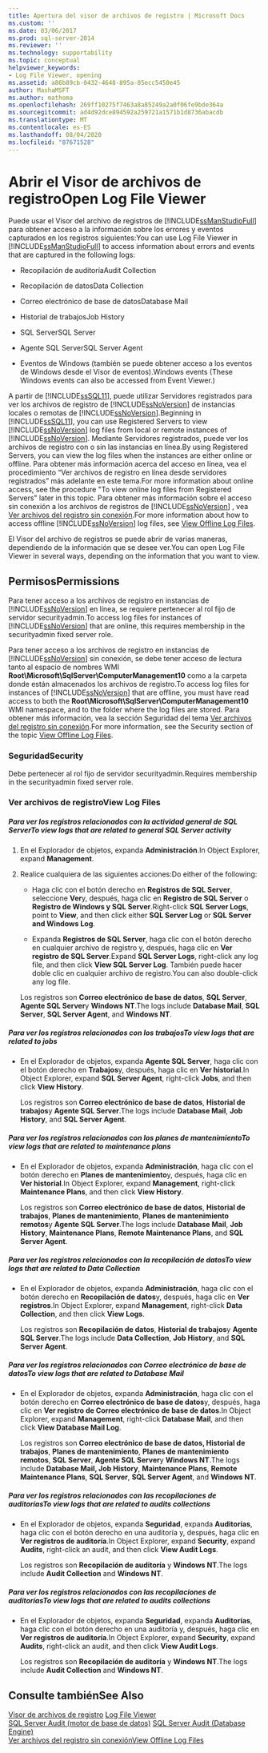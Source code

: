 ```yaml
---
title: Apertura del visor de archivos de registro | Microsoft Docs
ms.custom: ''
ms.date: 03/06/2017
ms.prod: sql-server-2014
ms.reviewer: ''
ms.technology: supportability
ms.topic: conceptual
helpviewer_keywords:
- Log File Viewer, opening
ms.assetid: a86b89cb-0432-4648-895a-05ecc5450e45
author: MashaMSFT
ms.author: mathoma
ms.openlocfilehash: 269ff10275f7463a8a85249a2a0f06fe9bde364a
ms.sourcegitcommit: ad4d92dce894592a259721a1571b1d8736abacdb
ms.translationtype: MT
ms.contentlocale: es-ES
ms.lasthandoff: 08/04/2020
ms.locfileid: "87671528"
---
```

# <a name="open-log-file-viewer"></a><span data-ttu-id="118a3-102">Abrir el Visor de archivos de registro</span><span class="sxs-lookup"><span data-stu-id="118a3-102">Open Log File Viewer</span></span>
  <span data-ttu-id="118a3-103">Puede usar el Visor del archivo de registros de [!INCLUDE[ssManStudioFull](../../includes/ssmanstudiofull-md.md)] para obtener acceso a la información sobre los errores y eventos capturados en los registros siguientes:</span><span class="sxs-lookup"><span data-stu-id="118a3-103">You can use Log File Viewer in [!INCLUDE[ssManStudioFull](../../includes/ssmanstudiofull-md.md)] to access information about errors and events that are captured in the following logs:</span></span>  
  
-   <span data-ttu-id="118a3-104">Recopilación de auditoría</span><span class="sxs-lookup"><span data-stu-id="118a3-104">Audit Collection</span></span>  
  
-   <span data-ttu-id="118a3-105">Recopilación de datos</span><span class="sxs-lookup"><span data-stu-id="118a3-105">Data Collection</span></span>  
  
-   <span data-ttu-id="118a3-106">Correo electrónico de base de datos</span><span class="sxs-lookup"><span data-stu-id="118a3-106">Database Mail</span></span>  
  
-   <span data-ttu-id="118a3-107">Historial de trabajos</span><span class="sxs-lookup"><span data-stu-id="118a3-107">Job History</span></span>  
  
-   <span data-ttu-id="118a3-108">SQL Server</span><span class="sxs-lookup"><span data-stu-id="118a3-108">SQL Server</span></span>  
  
-   <span data-ttu-id="118a3-109">Agente SQL Server</span><span class="sxs-lookup"><span data-stu-id="118a3-109">SQL Server Agent</span></span>  
  
-   <span data-ttu-id="118a3-110">Eventos de Windows (también se puede obtener acceso a los eventos de Windows desde el Visor de eventos).</span><span class="sxs-lookup"><span data-stu-id="118a3-110">Windows events (These Windows events can also be accessed from Event Viewer.)</span></span>  
  
 <span data-ttu-id="118a3-111">A partir de [!INCLUDE[ssSQL11](../../includes/sssql11-md.md)], puede utilizar Servidores registrados para ver los archivos de registro de [!INCLUDE[ssNoVersion](../../includes/ssnoversion-md.md)] de instancias locales o remotas de [!INCLUDE[ssNoVersion](../../includes/ssnoversion-md.md)].</span><span class="sxs-lookup"><span data-stu-id="118a3-111">Beginning in [!INCLUDE[ssSQL11](../../includes/sssql11-md.md)], you can use Registered Servers to view [!INCLUDE[ssNoVersion](../../includes/ssnoversion-md.md)] log files from local or remote instances of [!INCLUDE[ssNoVersion](../../includes/ssnoversion-md.md)].</span></span> <span data-ttu-id="118a3-112">Mediante Servidores registrados, puede ver los archivos de registro con o sin las instancias en línea.</span><span class="sxs-lookup"><span data-stu-id="118a3-112">By using Registered Servers, you can view the log files when the instances are either online or offline.</span></span> <span data-ttu-id="118a3-113">Para obtener más información acerca del acceso en línea, vea el procedimiento “Ver archivos de registro en línea desde servidores registrados” más adelante en este tema.</span><span class="sxs-lookup"><span data-stu-id="118a3-113">For more information about online access, see the procedure "To view online log files from Registered Servers" later in this topic.</span></span> <span data-ttu-id="118a3-114">Para obtener más información sobre el acceso sin conexión a los archivos de registros de [!INCLUDE[ssNoVersion](../../includes/ssnoversion-md.md)] , vea [Ver archivos del registro sin conexión](view-offline-log-files.md).</span><span class="sxs-lookup"><span data-stu-id="118a3-114">For more information about how to access offline [!INCLUDE[ssNoVersion](../../includes/ssnoversion-md.md)] log files, see [View Offline Log Files](view-offline-log-files.md).</span></span>  
  
 <span data-ttu-id="118a3-115">El Visor del archivo de registros se puede abrir de varias maneras, dependiendo de la información que se desee ver.</span><span class="sxs-lookup"><span data-stu-id="118a3-115">You can open Log File Viewer in several ways, depending on the information that you want to view.</span></span>  
  
##  <a name="permissions"></a><a name="BeforeYouBegin"></a> <span data-ttu-id="118a3-116">Permisos</span><span class="sxs-lookup"><span data-stu-id="118a3-116">Permissions</span></span>  
 <span data-ttu-id="118a3-117">Para tener acceso a los archivos de registro en instancias de [!INCLUDE[ssNoVersion](../../includes/ssnoversion-md.md)] en línea, se requiere pertenecer al rol fijo de servidor securityadmin.</span><span class="sxs-lookup"><span data-stu-id="118a3-117">To access log files for instances of [!INCLUDE[ssNoVersion](../../includes/ssnoversion-md.md)] that are online, this requires membership in the securityadmin fixed server role.</span></span>  
  
 <span data-ttu-id="118a3-118">Para tener acceso a los archivos de registro en instancias de [!INCLUDE[ssNoVersion](../../includes/ssnoversion-md.md)] sin conexión, se debe tener acceso de lectura tanto al espacio de nombres WMI **Root\Microsoft\SqlServer\ComputerManagement10** como a la carpeta donde están almacenados los archivos de registro.</span><span class="sxs-lookup"><span data-stu-id="118a3-118">To access log files for instances of [!INCLUDE[ssNoVersion](../../includes/ssnoversion-md.md)] that are offline, you must have read access to both the **Root\Microsoft\SqlServer\ComputerManagement10** WMI namespace, and to the folder where the log files are stored.</span></span> <span data-ttu-id="118a3-119">Para obtener más información, vea la sección Seguridad del tema [Ver archivos del registro sin conexión](view-offline-log-files.md).</span><span class="sxs-lookup"><span data-stu-id="118a3-119">For more information, see the Security section of the topic [View Offline Log Files](view-offline-log-files.md).</span></span>  
  
### <a name="security"></a><span data-ttu-id="118a3-120">Seguridad</span><span class="sxs-lookup"><span data-stu-id="118a3-120">Security</span></span>  
 <span data-ttu-id="118a3-121">Debe pertenecer al rol fijo de servidor securityadmin.</span><span class="sxs-lookup"><span data-stu-id="118a3-121">Requires membership in the securityadmin fixed server role.</span></span>  
  
### <a name="view-log-files"></a><span data-ttu-id="118a3-122">Ver archivos de registro</span><span class="sxs-lookup"><span data-stu-id="118a3-122">View Log Files</span></span>  
  
##### <a name="to-view-logs-that-are-related-to-general-sql-server-activity"></a><span data-ttu-id="118a3-123">Para ver los registros relacionados con la actividad general de SQL Server</span><span class="sxs-lookup"><span data-stu-id="118a3-123">To view logs that are related to general SQL Server activity</span></span>  
  
1.  <span data-ttu-id="118a3-124">En el Explorador de objetos, expanda **Administración**.</span><span class="sxs-lookup"><span data-stu-id="118a3-124">In Object Explorer, expand **Management**.</span></span>  
  
2.  <span data-ttu-id="118a3-125">Realice cualquiera de las siguientes acciones:</span><span class="sxs-lookup"><span data-stu-id="118a3-125">Do either of the following:</span></span>  
  
    -   <span data-ttu-id="118a3-126">Haga clic con el botón derecho en **Registros de SQL Server**, seleccione **Ver**y, después, haga clic en **Registro de SQL Server** o **Registro de Windows y SQL Server**.</span><span class="sxs-lookup"><span data-stu-id="118a3-126">Right-click **SQL Server Logs**, point to **View**, and then click either **SQL Server Log** or **SQL Server and Windows Log**.</span></span>  
  
    -   <span data-ttu-id="118a3-127">Expanda **Registros de SQL Server**, haga clic con el botón derecho en cualquier archivo de registro y, después, haga clic en **Ver registro de SQL Server**.</span><span class="sxs-lookup"><span data-stu-id="118a3-127">Expand **SQL Server Logs**, right-click any log file, and then click **View SQL Server Log**.</span></span> <span data-ttu-id="118a3-128">También puede hacer doble clic en cualquier archivo de registro.</span><span class="sxs-lookup"><span data-stu-id="118a3-128">You can also double-click any log file.</span></span>  
  
     <span data-ttu-id="118a3-129">Los registros son **Correo electrónico de base de datos**, **SQL Server**, **Agente SQL Server**y **Windows NT**.</span><span class="sxs-lookup"><span data-stu-id="118a3-129">The logs include **Database Mail**, **SQL Server**, **SQL Server Agent**, and **Windows NT**.</span></span>  
  
##### <a name="to-view-logs-that-are-related-to-jobs"></a><span data-ttu-id="118a3-130">Para ver los registros relacionados con los trabajos</span><span class="sxs-lookup"><span data-stu-id="118a3-130">To view logs that are related to jobs</span></span>  
  
-   <span data-ttu-id="118a3-131">En el Explorador de objetos, expanda **Agente SQL Server**, haga clic con el botón derecho en **Trabajos**y, después, haga clic en **Ver historial**.</span><span class="sxs-lookup"><span data-stu-id="118a3-131">In Object Explorer, expand **SQL Server Agent**, right-click **Jobs**, and then click **View History**.</span></span>  
  
     <span data-ttu-id="118a3-132">Los registros son **Correo electrónico de base de datos**, **Historial de trabajos**y **Agente SQL Server**.</span><span class="sxs-lookup"><span data-stu-id="118a3-132">The logs include **Database Mail**, **Job History**, and **SQL Server Agent**.</span></span>  
  
##### <a name="to-view-logs-that-are-related-to-maintenance-plans"></a><span data-ttu-id="118a3-133">Para ver los registros relacionados con los planes de mantenimiento</span><span class="sxs-lookup"><span data-stu-id="118a3-133">To view logs that are related to maintenance plans</span></span>  
  
-   <span data-ttu-id="118a3-134">En el Explorador de objetos, expanda **Administración**, haga clic con el botón derecho en **Planes de mantenimiento**y, después, haga clic en **Ver historial**.</span><span class="sxs-lookup"><span data-stu-id="118a3-134">In Object Explorer, expand **Management**, right-click **Maintenance Plans**, and then click **View History**.</span></span>  
  
     <span data-ttu-id="118a3-135">Los registros son **Correo electrónico de base de datos**, **Historial de trabajos**, **Planes de mantenimiento**, **Planes de mantenimiento remotos**y **Agente SQL Server**.</span><span class="sxs-lookup"><span data-stu-id="118a3-135">The logs include **Database Mail**, **Job History**, **Maintenance Plans**, **Remote Maintenance Plans**, and **SQL Server Agent**.</span></span>  
  
##### <a name="to-view-logs-that-are-related-to-data-collection"></a><span data-ttu-id="118a3-136">Para ver los registros relacionados con la recopilación de datos</span><span class="sxs-lookup"><span data-stu-id="118a3-136">To view logs that are related to Data Collection</span></span>  
  
-   <span data-ttu-id="118a3-137">En el Explorador de objetos, expanda **Administración**, haga clic con el botón derecho en **Recopilación de datos**y, después, haga clic en **Ver registros**.</span><span class="sxs-lookup"><span data-stu-id="118a3-137">In Object Explorer, expand **Management**, right-click **Data Collection**, and then click **View Logs**.</span></span>  
  
     <span data-ttu-id="118a3-138">Los registros son **Recopilación de datos**, **Historial de trabajos**y **Agente SQL Server**.</span><span class="sxs-lookup"><span data-stu-id="118a3-138">The logs include **Data Collection**, **Job History**, and **SQL Server Agent**.</span></span>  
  
##### <a name="to-view-logs-that-are-related-to-database-mail"></a><span data-ttu-id="118a3-139">Para ver los registros relacionados con Correo electrónico de base de datos</span><span class="sxs-lookup"><span data-stu-id="118a3-139">To view logs that are related to Database Mail</span></span>  
  
-   <span data-ttu-id="118a3-140">En el Explorador de objetos, expanda **Administración**, haga clic con el botón derecho en **Correo electrónico de base de datos**y, después, haga clic en **Ver registro de Correo electrónico de base de datos**.</span><span class="sxs-lookup"><span data-stu-id="118a3-140">In Object Explorer, expand **Management**, right-click **Database Mail**, and then click **View Database Mail Log**.</span></span>  
  
     <span data-ttu-id="118a3-141">Los registros son **Correo electrónico de base de datos, Historial de trabajos**, **Planes de mantenimiento**, **Planes de mantenimiento remotos**, **SQL Server**, **Agente SQL Server**y **Windows NT**.</span><span class="sxs-lookup"><span data-stu-id="118a3-141">The logs include **Database Mail, Job History**, **Maintenance Plans**, **Remote Maintenance Plans**, **SQL Server**, **SQL Server Agent**, and **Windows NT**.</span></span>  
  
##### <a name="to-view-logs-that-are-related-to-audits-collections"></a><span data-ttu-id="118a3-142">Para ver los registros relacionados con las recopilaciones de auditorías</span><span class="sxs-lookup"><span data-stu-id="118a3-142">To view logs that are related to audits collections</span></span>  
  
-   <span data-ttu-id="118a3-143">En el Explorador de objetos, expanda **Seguridad**, expanda **Auditorías**, haga clic con el botón derecho en una auditoría y, después, haga clic en **Ver registros de auditoría**.</span><span class="sxs-lookup"><span data-stu-id="118a3-143">In Object Explorer, expand **Security**, expand **Audits**, right-click an audit, and then click **View Audit Logs**.</span></span>  
  
     <span data-ttu-id="118a3-144">Los registros son **Recopilación de auditoría** y **Windows NT**.</span><span class="sxs-lookup"><span data-stu-id="118a3-144">The logs include **Audit Collection** and **Windows NT**.</span></span>  
  
##### <a name="to-view-logs-that-are-related-to-audits-collections"></a><span data-ttu-id="118a3-145">Para ver los registros relacionados con las recopilaciones de auditorías</span><span class="sxs-lookup"><span data-stu-id="118a3-145">To view logs that are related to audits collections</span></span>  
  
-   <span data-ttu-id="118a3-146">En el Explorador de objetos, expanda **Seguridad**, expanda **Auditorías**, haga clic con el botón derecho en una auditoría y, después, haga clic en **Ver registros de auditoría**.</span><span class="sxs-lookup"><span data-stu-id="118a3-146">In Object Explorer, expand **Security**, expand **Audits**, right-click an audit, and then click **View Audit Logs**.</span></span>  
  
     <span data-ttu-id="118a3-147">Los registros son **Recopilación de auditoría** y **Windows NT**.</span><span class="sxs-lookup"><span data-stu-id="118a3-147">The logs include **Audit Collection** and **Windows NT**.</span></span>  
  
## <a name="see-also"></a><span data-ttu-id="118a3-148">Consulte también</span><span class="sxs-lookup"><span data-stu-id="118a3-148">See Also</span></span>  
 <span data-ttu-id="118a3-149">[Visor de archivos de registro](log-file-viewer.md) </span><span class="sxs-lookup"><span data-stu-id="118a3-149">[Log File Viewer](log-file-viewer.md) </span></span>  
 <span data-ttu-id="118a3-150">[SQL Server Audit &#40;motor de base de datos&#41;](../security/auditing/sql-server-audit-database-engine.md) </span><span class="sxs-lookup"><span data-stu-id="118a3-150">[SQL Server Audit &#40;Database Engine&#41;](../security/auditing/sql-server-audit-database-engine.md) </span></span>  
 [<span data-ttu-id="118a3-151">Ver archivos del registro sin conexión</span><span class="sxs-lookup"><span data-stu-id="118a3-151">View Offline Log Files</span></span>](view-offline-log-files.md)  
  
  
